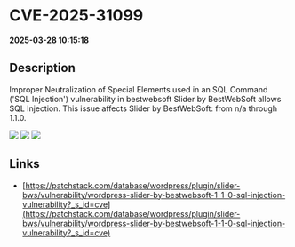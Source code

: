 # CVE-2025-31099

**2025-03-28 10:15:18**

## Description
Improper Neutralization of Special Elements used in an SQL Command ('SQL Injection') vulnerability in bestwebsoft Slider by BestWebSoft allows SQL Injection. This issue affects Slider by BestWebSoft: from n/a through 1.1.0.

![](https://img.shields.io/static/v1?label=Score&message=7.6&color=red)
![](https://img.shields.io/static/v1?label=Severity&message=HIGH&color=red)
![](https://img.shields.io/static/v1?label=CWE&message=SQL&color=green)

## Links
- [https://patchstack.com/database/wordpress/plugin/slider-bws/vulnerability/wordpress-slider-by-bestwebsoft-1-1-0-sql-injection-vulnerability?_s_id=cve](https://patchstack.com/database/wordpress/plugin/slider-bws/vulnerability/wordpress-slider-by-bestwebsoft-1-1-0-sql-injection-vulnerability?_s_id=cve)
